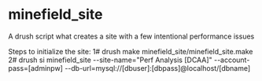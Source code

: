 minefield_site
==============

A drush script what creates a site with a few intentional performance issues

Steps to initialize the site:
1# drush make minefield_site/minefield_site.make
2# drush si minefield_site --site-name="Perf Analysis [DCAA]" --account-pass=[adminpw] --db-url=mysql://[dbuser]:[dbpass]@localhost/[dbname]

